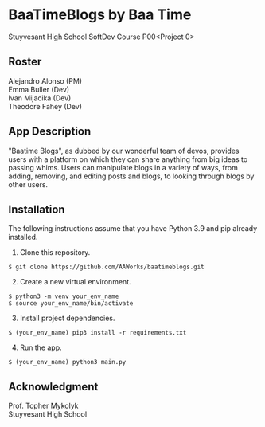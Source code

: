 # BaaTimeBlogs by Baa Time
Stuyvesant High School SoftDev Course P00&lt;Project 0>

## Roster
Alejandro Alonso (PM)<br>
Emma Buller (Dev)<br>
Ivan Mijacika (Dev)<br>
Theodore Fahey (Dev)

## App Description
"Baatime Blogs", as dubbed by our wonderful team of devos, provides users with a platform on which they can share anything from big ideas to passing whims. Users can manipulate blogs in a variety of ways, from adding, removing, and editing posts and blogs, to looking through blogs by other users.

## Installation
The following instructions assume that you have Python 3.9 and pip already installed.

1. Clone this repository.

`$ git clone https://github.com/AAWorks/baatimeblogs.git`

2. Create a new virtual environment.

`$ python3 -m venv your_env_name`<br>
`$ source your_env_name/bin/activate`

3. Install project dependencies.

`$ (your_env_name) pip3 install -r requirements.txt`

4. Run the app.

`$ (your_env_name) python3 main.py`


## Acknowledgment
Prof. Topher Mykolyk <br>
Stuyvesant High School
